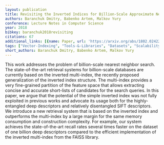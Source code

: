```yaml
---
layout: publication
title: Revisiting the Inverted Indices for Billion-Scale Approximate Nearest Neighbors
authors: Baranchuk Dmitry, Babenko Artem, Malkov Yury
conference: Lecture Notes in Computer Science
year: 2018
bibkey: baranchuk2018revisiting
citations: 67
additional_links: [{name: Paper, url: 'https://arxiv.org/abs/1802.02422'}]
tags: ["Vector-Indexing", "Tools-&-Libraries", "Datasets", "Scalability", "Large-Scale-Search", "Evaluation"]
short_authors: Baranchuk Dmitry, Babenko Artem, Malkov Yury
---
```

This work addresses the problem of billion-scale nearest neighbor search. The
state-of-the-art retrieval systems for billion-scale databases are currently
based on the inverted multi-index, the recently proposed generalization of the
inverted index structure. The multi-index provides a very fine-grained
partition of the feature space that allows extracting concise and accurate
short-lists of candidates for the search queries. In this paper, we argue that
the potential of the simple inverted index was not fully exploited in previous
works and advocate its usage both for the highly-entangled deep descriptors and
relatively disentangled SIFT descriptors. We introduce a new retrieval system
that is based on the inverted index and outperforms the multi-index by a large
margin for the same memory consumption and construction complexity. For
example, our system achieves the state-of-the-art recall rates several times
faster on the dataset of one billion deep descriptors compared to the efficient
implementation of the inverted multi-index from the FAISS library.